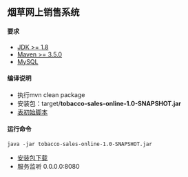 ## 烟草网上销售系统

#### 要求

- [JDK >= 1.8](http://www.oracle.com/technetwork/java/javase/downloads/jdk8-downloads-2133151.html)
- [Maven >= 3.5.0](https://maven.apache.org/download.cgi)
- [MySQL](https://dev.mysql.com/downloads/mysql)

#### 编译说明

- 执行mvn clean package
- 安装包：target/**tobacco-sales-online-1.0-SNAPSHOT.jar**
- [表初始脚本](https://github.com/liqingfei/tobacco-sales-online/tree/master/src/main/resources/db)

#### 运行命令

```
java -jar tobacco-sales-online-1.0-SNAPSHOT.jar
```
- [安装包下载](https://github.com/liqingfei/tobacco-sales-online/releases)
- 服务监听 0.0.0.0:8080